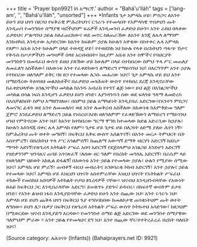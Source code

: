 +++
title = 'Prayer bpn9921 in አማርኛ.'
author = "Bahá'u'lláh"
tags = ['lang-am', '', "Bahá'u'lláh", "unsorted"]
+++
*Infants
ጌታ አምላኬ ሆይ፡ ምስጋና ለአንተ ይሁን ይህ ህፃን በፀጋህ የፍቅራዊ ምሕረትህንና ርኅራኁ የተመላበት የአምላካዊ ጥበቃህን ጡት እንዲጠባ የመንግስተ ሰማያዊ ዛፎችህንም ፍሬዎች እንዲመገብ ፈቃድህ ይሁን፡፡ አንተ ራስህ በላቀው ፈቃድህና ሥልጣንህ ኃይል ስለፈጠርከውና ወደ መኖር ስለጠራኽው ለአንተ እንጂ ለሌላ ለማንም እንክብካቤ እንዲተው አታድርገው ከአንተ ከፍፁም ኃያሉ  ከሁሉን አዋቂው በስተቀር ሌላ አምላክ የለም፡፡
	አቤቱ አንተ ከሁሉም በላይ ተወዳጄ ሆይ፤ የተወደስክ ነህ ከሁሉ የላቀ በረከትህን ጣፋጭ ሽታና የቅዱስ ስጦታዎችህን መዓዛዎች በላዩ አርብብበት፡፡ ከዚያም አቤቱ አንተ ስሞችና የባህርያት መንግስትን በመዳፈህ ውስጥ  ይዘህ ያለኽው ሆይ ከሁሉም በላይ በተከበረው ስምህ ጥላ ሥር መጠለያ ለመፈለግ አስችለው፤ በእውነቱ አንተ የፈቀድከውን ለማድረግ የማይሳንህ ነህ፤ በእርግጥም አንተ ኃያሉ የተከበረው ዘለዓለም ይቅር ባዩ ፀጋ የተመላው ለጋሱ መሐሪው ነህና፤ 
	ጌታ አምላኬ ሆይ ይህ አንተ በማይሻረው ትዕዛዝህ መልእክቶችና በፈቃድህ መፃሕፍት ውስጥ የተከበረ ደረጃ እንዲኖራቸው ከፈቀድህላቸው አገልጋዮችህ መካከል ከአንዱ አብራክ የተገኘ ልጅ ነው፡፡
	ይህ ልጅ በአገልጋዮችህ መካከል በሳል ነፍስ እንዲሆን ፈቃድህ ይሆን ዘንድ፣ እያንዳንዱን ሰው ወደ ፍላጎቱ ዓላማ ለመድረስ በአስቻልክበት ስምህ እማፀንሃለሁ፣ በስምህ ኃይል አማካይነት እንዲያበራ አድርገው፣የአንተን ምስጋና ለመናገር ፊቱን ወደ አንተ ለመመለስና ወደ አንተ ለመቅረብ አስችለው በእውነቱ ከእምቅድመ ዓለም ጀምሮ እንደፈቃድህ ለማድረግ ኃይል የነበረህ፣እስከ ዘለዓለምም የፈቀድኽውን ለማድረግ የማይሳንህ ሆነህ የምትኖረው አንተ ነህ፤ ከአንተ ከተከበረው ግርማ ሞገስ ከተመላው ከድል አድራጊው ከኃያሉ፣ ከሁሉን አስገዳጁ በቀር ሌላ አምላክ የለም፡፡
 ጌታዬ ሆይ ጌታዬ ሆይ በለጋነት ዕድሜ ያለሁ ሕፃን ነኝ፡፡  ከምሕረትህ ጡት ወተት መግበኝ፣ በፍቅርህ እቅፍ ውስጥ አሰልጥነኝ፣ በአንተ መርሖ ትምህርት ቤት አስተምረኝ፣ በበረከትህ ጥላ ሥር አጎልምሰኝ፤ ከጨለማ አውጣኝ ደማቅ ብርሃን አድርገኝ ከደስታ ማጣት አድነኝ፣የጽጌረዳ አትክልት ሥፍራ አበባ አድርገኝ የደጀሰላምህ አገልጋይ እንድሆን አድርገኝ የፃድቃንንም ዝንባሌና ጠባይ አጎናጽፈኝ ፣ለሰው ዘር ዓለም የበረከት መንስኤ አድርገኝ፣ በራሴም ላይ የዘለዓለም ህይወት አክሊል ድፋልኝ!
	በእውነቱ አንተ ኃይል የተመላው ኃያሉ፣ ሁሉን የሚያው ሰሚው ነህና፤
አምላኬ ሆይ ምራኝ፣ ጠብቀኝ ብሩህ መብራትና አንፀባራቂ ኮከብ አድርገኝ፣ አንተ ኃያሉና ኃይል የተመላው ነህና፤ 
	አምላክ ሆይ እነዚህን ህፃናት አስተምራቸው እነዚህ ህፃናት የአትክልት ሥፍራህ ተክሎች የመስክህ አበባዎች  አትክልት ቦታህ ፅጌረዳዎች ናቸው፡፡ ዝናብህ እንዲዘንብላቸው የአውነት ፀሐይ ከፍቅርህ ጋር እንዲበራላቸው አድርግ፣ ይሠለጥኑ ያድጉና ይዳብሩ፣ በከፍተኛ ውበትም ይታዩ ዘንድ፣
የአንተ ልዝብ ነፋስ እንዲያድሳቸው ፈቃድህ ይሁን አንተ ሰጪው ነህ፡፡ አንተ ሩኅሩኁ ነህ፡፡
	አምላክ ሆይ ይህን ጨቅላ ህፃን በፍቅርህ ጉያ ተንከባከበው ከመለኮታዊ ጠባቂነትህም ጡት ወተት ለግሰው፡፡ ይህን ለጋ ቡቃያ በፍቅርህ የጽጌረዳ አትክልት ሥፍራ ውስጥ ኮትኩተህ አሳድገው፤ ከፀጋህም በሚወርደው ዝናብ እንዲያድግ እርዳው፡፡ የመንግስተ ሰማይ ልጅ  አድርገው ወደ መንግስተ ሰማያዊው ዓለምህም ምራው ፡፡ አንተ ኃይል የተመላህና ደግ ነህ፣ አንተ ሰጪው ቸሩ፣የተትረፈረፈ በረከት ባለቤት ነህና፤

(Source category: ለሕፃናት  (Infants))
(Bahaiprayers.net ID: 9921)
